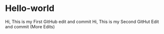 # Hello-world
Hi, This is my First GitHub edit and commit
Hi, This is my Second GitHut Edit and commit (More Edits)
